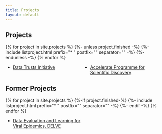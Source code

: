 ```yaml
---
title: Projects
layout: default
---
```


<style>
ul {
  columns: 2;
  -webkit-columns: 2;
  -moz-columns: 2;
}
</style>


## Projects

{% for project in site.projects %}
  {%- unless project.finished -%}
    {%-include listproject.html prefix="* " postfix="" separator="" -%}
  {%- endunless -%}
{% endfor %}
* [Data Trusts Initiative](https://datatrusts.uk)
* [Accelerate Programme for Scientific Discovery](https://www.cst.cam.ac.uk/accelerate)


## Former Projects

{% for project in site.projects %}
  {%-if project.finished-%}
    {%- include listproject.html prefix="* " postfix="" separator="" -%}
  {%- endif -%}
{% endfor %}
* [Data Evaluation and Learning for Viral Epidemics, DELVE](https://rs-delve.github.io/about.html)
